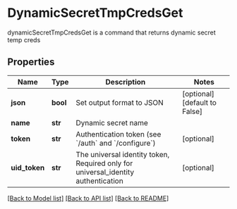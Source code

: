 # DynamicSecretTmpCredsGet

dynamicSecretTmpCredsGet is a command that returns dynamic secret temp creds
## Properties
Name | Type | Description | Notes
------------ | ------------- | ------------- | -------------
**json** | **bool** | Set output format to JSON | [optional] [default to False]
**name** | **str** | Dynamic secret name | 
**token** | **str** | Authentication token (see &#x60;/auth&#x60; and &#x60;/configure&#x60;) | [optional] 
**uid_token** | **str** | The universal identity token, Required only for universal_identity authentication | [optional] 

[[Back to Model list]](../README.md#documentation-for-models) [[Back to API list]](../README.md#documentation-for-api-endpoints) [[Back to README]](../README.md)



